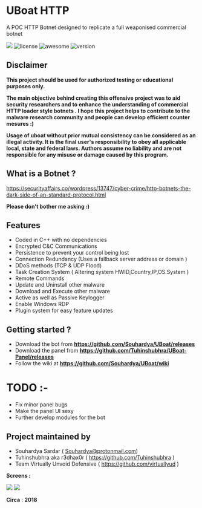 # UBoat HTTP

A POC HTTP Botnet designed to replicate a full weaponised commercial botnet

![](https://image.ibb.co/m5yi9T/spectral_login.png)
![license](https://img.shields.io/badge/license-MIT-brightgreen.svg)
![awesome](https://cdn.rawgit.com/sindresorhus/awesome/d7305f38d29fed78fa85652e3a63e154dd8e8829/media/badge.svg)
![version](https://img.shields.io/badge/version-0.1.0-lightgrey.svg)

## Disclaimer

**This project should be used for authorized testing or educational purposes only.**

**The main objective behind creating this offensive project was to aid security researchers and to enhance the understanding of commercial HTTP loader style botnets . 
I hope this project helps to contribute to the malware research community and people can develop efficient counter mesures :)**

**Usage of uboat without prior mutual consistency can be considered as an illegal activity. It is the final user's responsibility to obey all applicable local, state and federal laws. Authors assume no liability and are not responsible for any misuse or damage caused by this program.**

## What is a Botnet ? 

https://securityaffairs.co/wordpress/13747/cyber-crime/http-botnets-the-dark-side-of-an-standard-protocol.html


**Please don't bother me asking :)**

## Features 

- Coded in C++ with no dependencies
- Encrypted C&C Communications
- Persistence to prevent your control being lost
- Connection Redundancy (Uses a fallback server address or domain )
- DDoS methods (TCP & UDP Flood)
- Task Creation System ( Altering system HWID,Country,IP,OS.System )
- Remote Commands
- Update and Uninstall other malware
- Download and Execute other malware
- Active as well as Passive Keylogger
- Enable Windows RDP
- Plugin system for easy feature updates

## Getting started ? 

- Download the bot from **https://github.com/Souhardya/UBoat/releases**
- Download the panel from **https://github.com/Tuhinshubhra/UBoat-Panel/releases** 
- Follow the wiki at **https://github.com/Souhardya/UBoat/wiki**

# TODO :- 

- Fix minor panel bugs 
- Make the panel UI sexy 
- Further develop modules for the bot 

## Project maintained by 

- Souhardya Sardar ( Souhardya@protonmail.com) 
- Tuhinshubhra aka r3dhax0r ( https://github.com/Tuhinshubhra )
- Team Virtually Unvoid Defensive ( https://github.com/virtuallyud ) 

__Screens :__ 

![](https://preview.ibb.co/j7frDo/Screenshot_7.png) 
![](https://preview.ibb.co/cwyiR8/Screenshot_8.png)

__Circa__ : **2018** 
